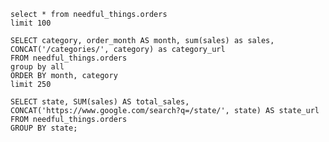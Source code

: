 ```orders_summary
select * from needful_things.orders
limit 100
```

``` category
SELECT category, order_month AS month, sum(sales) as sales, CONCAT('/categories/', category) as category_url
FROM needful_things.orders
group by all
ORDER BY month, category
limit 250
```

<DataTable data={category}>
	<Column id=category />
	<Column id=month />
	<Column id=sales />
  <Column id=category_url contentType=link linkLabel="Details →" />
</DataTable>

<BarChart 
    data={category}
    x=month
    y=sales
    series=category
    title="Sales by Category"
    link=category_url
/>

<LineChart 
    data={category}
    x=month
    y=sales
    yAxisTitle="Sales per Month"
    title="Monthly Sales"
    series=category
    link=category_url
/>

<AreaChart 
    data={category}
    x=month
    y=sales
    series=category
    link=category_url
/>

<BubbleChart 
    data={category}
    x=month
    y=sales
    series=category
    size=sales
    link=category_url
/>

<ScatterPlot 
    data={category}
    x=month
    y=sales
    series=category
    link=category_url
/>

``` state
SELECT state, SUM(sales) AS total_sales, CONCAT('https://www.google.com/search?q=/state/', state) AS state_url
FROM needful_things.orders
GROUP BY state;
```

<USMap
	data={state}
	state=state
	value=total_sales
	link=state_url
	title="Sales by State"
/>
